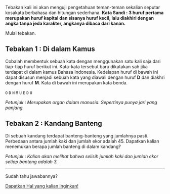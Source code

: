 Tebakan kali ini akan menguji pengetahuan teman-teman sekalian seputar kosakata berbahasa dan hitungan sederhana. 
**Kata Sandi : 3 huruf pertama merupakan huruf kapital dan sisanya huruf kecil, lalu diakhiri dengan angka tanpa jeda karakter, angkanya dibaca dari kanan.**

Mulai tebakan.

## Tebakan 1 : Di dalam Kamus

Cobalah membentuk sebuah kata dengan menggunakan satu kali saja dari tiap-tiap huruf berikut ini. Kata-kata tersebut baru dikatakan sah jika terdapat di dalam kamus Bahasa Indonesia.
Kedelapan huruf di bawah ini dapat disusun menjadi sebuah kata yang diawali dengan huruf **D** dan diakhri dengan huruf **M**. Kata di bawah ini merupakan kata benda.

`O` `D` `N` `M` `U` `E` `D` `U`

*Petunjuk : Merupakan organ dalam manusia. Sepertinya punya jari yang panjang.*


## Tebakan 2 : Kandang Banteng
Di sebuah kandang terdapat banteng-banteng yang jumlahnya pasti. Perbedaan antara jumlah kaki dan jumlah ekor adalah 45. Dapatkan kalian menemukan berapa jumlah banteng di dalam kandang? 

*Petunjuk : Kalian akan melihat bahwa selisih jumlah kaki dan jumlah ekor setiap banteng adalah 3.*

---


Sudah tahu jawabannya? 

[Dapatkan Hal yang kalian inginkan!](https://forms.gle/NwgtHJyfiEafK5eS7)
